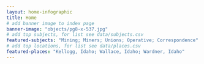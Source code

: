 ```yaml
---
layout: home-infographic
title: Home
# add banner image to index page 
banner-image: "objects/pg8-x-537.jpg"
# add top subjects, for list see data/subjects.csv
featured-subjects: "Mining; Miners; Unions; Operative; Correspondence"
# add top locations, for list see data/places.csv
featured-places: "Kellogg, Idaho; Wallace, Idaho; Wardner, Idaho"
---
```


